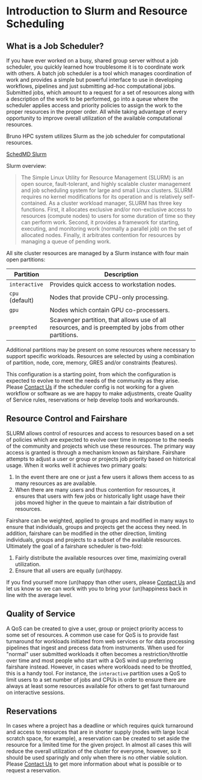 # Introduction to Slurm and Resource Scheduling

## What is a Job Scheduler?

If you have ever worked on a busy, shared group server without a job scheduler, you quickly learned how troublesome it is to coordinate work with others. A batch job scheduler is a tool which manages coordination of work and provides a simple but powerful interface to use in developing workflows, pipelines and just submitting ad-hoc computational jobs. Submitted jobs, which amount to a request for a set of resources along with a description of the work to be performed, go into a queue where the scheduler applies access and priority policies to assign the work to the proper resources in the proper order. All while taking advantage of every opportunity to improve overall utilization of the available computational resources.

Bruno HPC system utilizes Slurm as the job scheduler for computational resources.

[SchedMD Slurm](http://slurm.schedmd.com/overview.html) 

Slurm overview:
> The Simple Linux Utility for Resource Management (SLURM) is an open source,
> fault-tolerant, and highly scalable cluster management and job scheduling
> system for large and small Linux clusters. SLURM requires no kernel
> modifications for its operation and is relatively self-contained. As a
> cluster workload manager, SLURM has three key functions. First, it allocates
> exclusive and/or non-exclusive access to resources (compute nodes) to users
> for some duration of time so they can perform work. Second, it provides a
> framework for starting, executing, and monitoring work (normally a parallel
> job) on the set of allocated nodes. Finally, it arbitrates contention for
> resources by managing a queue of pending work.

All site cluster resources are managed by a Slurm instance with four main open partitions:


| Partition | Description |
| --------------- | ------------------------------------------------------- |
| `interactive` | Provides quick access to workstation nodes. |
| `cpu` (default) | Nodes that provide CPU-only processing. |
| `gpu` | Nodes which contain GPU co-processers. |
| `preempted` | Scavenger partition, that allows use of all resources, and is preempted by jobs from other partitions. |\



Additional partitions may be present on some resources where necessary to support specific workloads. Resources are selected by using a combination of partition, node, core, memory, GRES and/or constraints (features). 

This configuration is a starting point, from which the configuration is expected to evolve to meet the needs of the community as they arise. Please [Contact Us]( Contact_Us) if the scheduler config is not working for a given workflow or software as we are happy to make adjustments, create Quality of Service rules, reservations or help develop tools and workarounds. 

## Resource Control and Fairshare 

SLURM allows control of resources and access to resources based on a set of policies which are expected to evolve over time in response to the needs of the community and projects which use these resources. The primary way access is granted is through a mechanism known as fairshare. Fairshare attempts to adjust a user or group or projects job priority based on historical usage. When it works well it achieves two primary goals:

 1. In the event there are one or just a few users it allows them access to as
    many resources as are available.
 2. When there are many users and thus contention for resources, it ensures that users with few jobs or historically light usage have their jobs moved higher in the queue to maintain a fair distribution of resources.

Fairshare can be weighted, applied to groups and modified in many ways to ensure that individuals, groups and projects get the access they need. In addition, fairshare can be modified in the other direction, limiting individuals, groups and projects to a subset of the available resources. Ultimately the goal of a fairshare scheduler is two-fold:

 1. Fairly distribute the available resources over time, maximizing overall
    utilization.
 2. Ensure that all users are equally (un)happy.

If you find yourself more (un)happy than other users, please [Contact Us](/Contact_Us) and let us know so we can work with you to bring your (un)happiness back in line with the average level.

## Quality of Service

A QoS can be created to give a user, group or project priority access to some set of resources. A  common use case for QoS is to provide fast turnaround for workloads initiated from web services or for data processing pipelines that ingest and precess data from instruments. When used for "normal" user submitted workloads it often becomes a restriction/throttle over time and most people who start with a QoS wind up preferring fairshare instead. However, in cases where workloads need to be throttled, this is a handy tool. For instance, the `interactive` partition uses a QoS to limit users to a set number of jobs and CPUs in order to ensure there are always at least some resources available for others to get fast turnaround on interactive sessions. 

## Reservations

In cases where a project has a deadline or which requires quick turnaround and access to resources that are in shorter supply (nodes with large local scratch space, for example), a reservation can be created to set aside the resource for a limited time for the given project. In almost all cases this will reduce the overall utilization of the cluster for everyone, however, so it should be used sparingly and only when there is no other viable solution. Please [Contact Us](/Contact_Us) to get more information about what is possible or to request a reservation.

